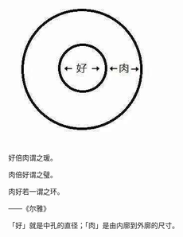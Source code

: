 ![](assets/瑗、环、璧的区别/image-20230524215552751.png)


好倍肉谓之瑗。

肉倍好谓之璧。

肉好若一谓之环。

——《尔雅》

「好」就是中孔的直径；「肉」是由内廓到外廓的尺寸。